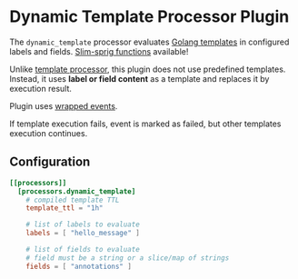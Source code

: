 # Dynamic Template Processor Plugin

The `dynamic_template` processor evaluates [Golang templates](https://pkg.go.dev/text/template) in configured labels and fields. [Slim-sprig functions](https://go-task.github.io/slim-sprig/) available!

Unlike [template processor](../template/), this plugin does not use predefined templates. Instead, it uses **label or field content** as a template and replaces it by execution result.

Plugin uses [wrapped events](../../common/template/README.md).

If template execution fails, event is marked as failed, but other templates execution continues.

## Configuration
```toml
[[processors]]
  [processors.dynamic_template]
    # compiled template TTL
    template_ttl = "1h"

    # list of labels to evaluate
    labels = [ "hello_message" ]

    # list of fields to evaluate
    # field must be a string or a slice/map of strings
    fields = [ "annotations" ]
```
